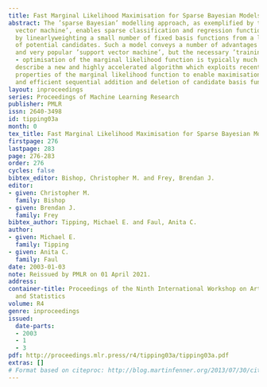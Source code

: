 ```yaml
---
title: Fast Marginal Likelihood Maximisation for Sparse Bayesian Models
abstract: The ’sparse Bayesian’ modelling approach, as exemplified by the ’relevance
  vector machine’, enables sparse classification and regression functions to be obtained
  by linearlyweighting a small number of fixed basis functions from a large dictionary
  of potential candidates. Such a model conveys a number of advantages over the related
  and very popular ’support vector machine’, but the necessary ’training’ procedure
  - optimisation of the marginal likelihood function is typically much slower. We
  describe a new and highly accelerated algorithm which exploits recently-elucidated
  properties of the marginal likelihood function to enable maximisation via a principled
  and efficient sequential addition and deletion of candidate basis functions.
layout: inproceedings
series: Proceedings of Machine Learning Research
publisher: PMLR
issn: 2640-3498
id: tipping03a
month: 0
tex_title: Fast Marginal Likelihood Maximisation for Sparse Bayesian Models
firstpage: 276
lastpage: 283
page: 276-283
order: 276
cycles: false
bibtex_editor: Bishop, Christopher M. and Frey, Brendan J.
editor:
- given: Christopher M.
  family: Bishop
- given: Brendan J.
  family: Frey
bibtex_author: Tipping, Michael E. and Faul, Anita C.
author:
- given: Michael E.
  family: Tipping
- given: Anita C.
  family: Faul
date: 2003-01-03
note: Reissued by PMLR on 01 April 2021.
address:
container-title: Proceedings of the Ninth International Workshop on Artificial Intelligence
  and Statistics
volume: R4
genre: inproceedings
issued:
  date-parts:
  - 2003
  - 1
  - 3
pdf: http://proceedings.mlr.press/r4/tipping03a/tipping03a.pdf
extras: []
# Format based on citeproc: http://blog.martinfenner.org/2013/07/30/citeproc-yaml-for-bibliographies/
---
```

